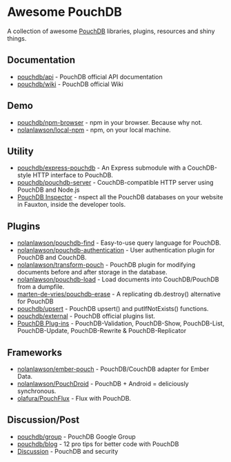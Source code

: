 # Awesome PouchDB

A collection of awesome [PouchDB](http://pouchdb.com/) libraries, plugins, resources and shiny things.

## Documentation

* [pouchdb/api](http://pouchdb.com/api.html) - PouchDB official API documentation
* [pouchdb/wiki](https://github.com/pouchdb/pouchdb/wiki) - PouchDB official Wiki

## Demo

* [pouchdb/npm-browser](https://github.com/pouchdb/npm-browser) - npm in your browser. Because why not.
* [nolanlawson/local-npm](https://github.com/nolanlawson/local-npm) - npm, on your local machine.

## Utility

* [pouchdb/express-pouchdb](https://github.com/pouchdb/express-pouchdb) - An Express submodule with a CouchDB-style HTTP interface to PouchDB.
* [pouchdb/pouchdb-server](https://github.com/pouchdb/pouchdb-server) - CouchDB-compatible HTTP server using PouchDB and Node.js
* [PouchDB Inspector](https://chrome.google.com/webstore/detail/pouchdb-inspector/hbhhpaojmpfimakffndmpmpndcmonkfa) - nspect all the PouchDB databases on your website in Fauxton, inside the developer tools.

## Plugins

* [nolanlawson/pouchdb-find](https://github.com/nolanlawson/pouchdb-find) - Easy-to-use query language for PouchDB.
* [nolanlawson/pouchdb-authentication](https://github.com/nolanlawson/pouchdb-authentication) - User authentication plugin for PouchDB and CouchDB.
* [nolanlawson/transform-pouch](https://github.com/nolanlawson/transform-pouch) - PouchDB plugin for modifying documents before and after storage in the database.
* [nolanlawson/pouchdb-load](https://github.com/nolanlawson/pouchdb-load) - Load documents into CouchDB/PouchDB from a dumpfile.
* [marten-de-vries/pouchdb-erase](https://github.com/marten-de-vries/pouchdb-erase) - A replicating db.destroy() alternative for PouchDB
* [pouchdb/upsert](https://github.com/pouchdb/upsert) - PouchDB upsert() and putIfNotExists() functions.
* [pouchdb/external](http://pouchdb.com/external.html) - PouchDB official plugins list.
* [PouchDB Plug-ins](http://python-pouchdb.marten-de-vries.nl/plugins.html) - PouchDB-Validation, PouchDB-Show, PouchDB-List, PouchDB-Update, PouchDB-Rewrite & PouchDB-Replicator

## Frameworks

* [nolanlawson/ember-pouch](https://github.com/nolanlawson/ember-pouch) - PouchDB/CouchDB adapter for Ember Data.
* [nolanlawson/PouchDroid](https://github.com/nolanlawson/PouchDroid/) - PouchDB + Android = deliciously synchronous.
* [olafura/PouchFlux](https://github.com/olafura/PouchFlux) - Flux with PouchDB.

## Discussion/Post

* [pouchdb/group](https://groups.google.com/forum/#!forum/pouchdb) - PouchDB Google Group
* [pouchdb/blog](http://pouchdb.com/2014/06/17/12-pro-tips-for-better-code-with-pouchdb.html) - 12 pro tips for better code with PouchDB
* [Discussion](https://groups.google.com/forum/#!topic/pouchdb/K6_hDh3kxxA) - PouchDB and security
